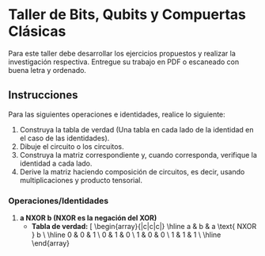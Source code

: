# Taller de Bits, Qubits y Compuertas Clásicas

Para este taller debe desarrollar los ejercicios propuestos y realizar la investigación respectiva. Entregue su trabajo en PDF o escaneado con buena letra y ordenado.

## Instrucciones
Para las siguientes operaciones e identidades, realice lo siguiente:

1. Construya la tabla de verdad (Una tabla en cada lado de la identidad en el caso de las identidades).
2. Dibuje el circuito o los circuitos.
3. Construya la matriz correspondiente y, cuando corresponda, verifique la identidad a cada lado.
4. Derive la matriz haciendo composición de circuitos, es decir, usando multiplicaciones y producto tensorial.

### Operaciones/Identidades

1. **a NXOR b (NXOR es la negación del XOR)**
    - **Tabla de verdad:**
      \[
      \begin{array}{|c|c|c|}
      \hline
      a & b & a \text{ NXOR } b \\
      \hline
      0 & 0 & 1 \\
      0 & 1 & 0 \\
      1 & 0 & 0 \\
      1 & 1 & 1 \\
      \hline
      \end{array}
